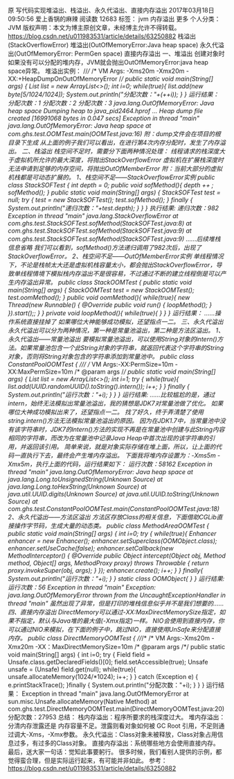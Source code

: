 原 写代码实现堆溢出、栈溢出、永久代溢出、直接内存溢出 2017年03月18日 09:50:56 爱上香锅的麻辣 阅读数 12683 标签： jvm 内存溢出 更多 个人分类： JVM 版权声明：本文为博主原创文章，未经博主允许不得转载。 https://blog.csdn.net/u011983531/article/details/63250882 栈溢出(StackOverflowError) 堆溢出(OutOfMemoryError:Java heap space) 永久代溢出(OutOfMemoryError: PermGen space) 直接内存溢出 一、堆溢出 创建对象时如果没有可以分配的堆内存，JVM就会抛出OutOfMemoryError:java heap space异常。 堆溢出实例： //*/* /* VM Args: -Xms20m -Xmx20m -XX:+HeapDumpOnOutOfMemoryError /*/ public static void main(String[] args) { List list = new ArrayList<>(); int i=0; while(true){ list.add(new byte[5/*1024/*1024]); System.out.println("分配次数："+(++i)); } } 运行结果： 分配次数：1 分配次数：2 分配次数：3 java.lang.OutOfMemoryError: Java heap space Dumping heap to java_pid2464.hprof ... Heap dump file created [16991068 bytes in 0.047 secs] Exception in thread "main" java.lang.OutOfMemoryError: Java heap space at com.ghs.test.OOMTest.main(OOMTest.java:16) 附：dump文件会在项目的根目录下生成 从上面的例子我们可以看出，在进行第4次内存分配时，发生了内存溢出。 二、栈溢出 栈空间不足时，需要分下面两种情况处理： 线程请求的栈深度大于虚拟机所允许的最大深度，将抛出StackOverflowError 虚拟机在扩展栈深度时无法申请到足够的内存空间，将抛出OutOfMemberError 附：当前大部分的虚拟机栈都是可动态扩展的。 1、栈空间不足——StackOverflowError实例 public class StackSOFTest { int depth = 0; public void sofMethod(){ depth ++ ; sofMethod(); } public static void main(String[] args) { StackSOFTest test = null; try { test = new StackSOFTest(); test.sofMethod(); } finally { System.out.println("递归次数："+test.depth); } } } 执行结果: 递归次数：982 Exception in thread "main" java.lang.StackOverflowError at com.ghs.test.StackSOFTest.sofMethod(StackSOFTest.java:8) at com.ghs.test.StackSOFTest.sofMethod(StackSOFTest.java:9) at com.ghs.test.StackSOFTest.sofMethod(StackSOFTest.java:9) ……后续堆栈信息省略 我们可以看到，sofMethod()方法递归调用了982次后，出现了StackOverflowError。 2、栈空间不足——OutOfMemberError实例 单线程情况下，不论是栈帧太大还是虚拟机栈容量太小，都会抛出StackOverflowError，导致单线程情境下模拟栈内存溢出不是很容易，不过通过不断的建立线程倒是可以产生内存溢出异常。 public class StackOOMTest { public static void main(String[] args) { StackOOMTest test = new StackOOMTest(); test.oomMethod(); } public void oomMethod(){ while(true){ new Thread(new Runnable() { @Override public void run() { loopMethod(); } }).start();; } } private void loopMethod(){ while(true){ } } } 运行结果： ……操作系统直接挂掉了 如果哪位大神能够成功模拟，还望指点一二。 三、永久代溢出 永久代溢出可以分为两种情况，第一种是常量池溢出，第二种是方法区溢出。 1、永久代溢出——常量池溢出 要模拟常量池溢出，可以使用String对象的intern()方法。如果常量池包含一个此String对象的字符串，就返回代表这个字符串的String对象，否则将String对象包含的字符串添加到常量池中。 public class ConstantPoolOOMTest { //*/* /* VM Args:-XX:PermSize=10m -XX:MaxPermSize=10m /* @param args /*/ public static void main(String[] args) { List list = new ArrayList<>(); int i=1; try { while(true){ list.add(UUID.randomUUID().toString().intern()); i++; } } finally { System.out.println("运行次数："+i); } } } 运行结果: ……比较尴尬的是，通过intern，始终无法模拟出常量池溢出，我的猜想是JDK7对常量池做了优化。 如果哪位大神成功模拟出来了，还望指点一二。 找了好久，终于弄清楚了使用string.intern()方法无法模拟常量池溢出的原因。 因为在JDK1.7中，当常量池中没有该字符串时，JDK7的intern()方法的实现不再是在常量池中创建与此String内容相同的字符串，而改为在常量池中记录Java Heap中首次出现的该字符串的引用，并返回该引用。 简单来说，就是对象实际存储在堆上面，所以，让上面的代码一直执行下去，最终会产生堆内存溢出。 下面我将堆内存设置为：-Xms5m -Xmx5m，执行上面的代码，运行结果如下： 运行次数：58162 Exception in thread "main" java.lang.OutOfMemoryError: Java heap space at java.lang.Long.toUnsignedString(Unknown Source) at java.lang.Long.toHexString(Unknown Source) at java.util.UUID.digits(Unknown Source) at java.util.UUID.toString(Unknown Source) at com.ghs.test.ConstantPoolOOMTest.main(ConstantPoolOOMTest.java:18) 2、永久代溢出——方法区溢出 方法区存放Class的相关信息，下面借助CGLib直接操作字节码，生成大量的动态类。 public class MethodAreaOOMTest { public static void main(String[] args) { int i=0; try { while(true){ Enhancer enhancer = new Enhancer(); enhancer.setSuperclass(OOMObject.class); enhancer.setUseCache(false); enhancer.setCallback(new MethodInterceptor() { @Override public Object intercept(Object obj, Method method, Object[] args, MethodProxy proxy) throws Throwable { return proxy.invokeSuper(obj, args); } }); enhancer.create(); i++; } } finally{ System.out.println("运行次数："+i); } } static class OOMObject{ } } 运行结果: 运行次数：56 Exception in thread "main" Exception: java.lang.OutOfMemoryError thrown from the UncaughtExceptionHandler in thread "main" 虽然出现了异常，但是打印的堆栈信息似乎并不是我们想要的…… 四、直接内存溢出 DirectMemory可以通过-XX:MaxDirectMemorySize指定，如果不指定，默认与Java堆的最大值(-Xmx指定)一样。 NIO会使用到直接内存，你可以通过NIO来模拟，在下面的例子中，跳过NIO，直接使用UnSafe来分配直接内存。 public class DirectMemoryOOMTest { //*/* /* VM Args:-Xms20m -Xmx20m -XX：MaxDirectMemorySize=10m /* @param args /*/ public static void main(String[] args) { int i=0; try { Field field = Unsafe.class.getDeclaredFields()[0]; field.setAccessible(true); Unsafe unsafe = (Unsafe) field.get(null); while(true){ unsafe.allocateMemory(1024/*1024); i++; } } catch (Exception e) { e.printStackTrace(); }finally { System.out.println("分配次数："+i); } } } 运行结果： Exception in thread "main" java.lang.OutOfMemoryError at sun.misc.Unsafe.allocateMemory(Native Method) at com.ghs.test.DirectMemoryOOMTest.main(DirectMemoryOOMTest.java:20) 分配次数：27953 总结： 栈内存溢出：程序所要求的栈深度过大。 堆内存溢出： 分清内存泄露还是 内存容量不足。泄露则看对象如何被 GC Root 引用，不足则通过调大-Xms，-Xmx参数。 永久代溢出：Class对象未被释放，Class对象占用信息过多，有过多的Class对象。 直接内存溢出：系统哪些地方会使用直接内存。 最后，送大家一句话：觉知此事要躬行。 很多时候，我们看别人提供的示例，都觉得蛮合理，但是实际运行起来，有可能并非如此。 参考： https://blog.csdn.net/u011983531/article/details/63250882